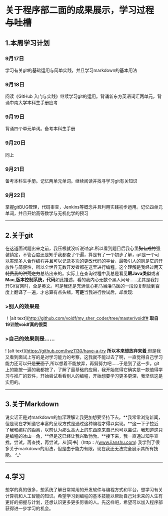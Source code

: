 # 关于程序部二面的成果展示，学习过程~~与吐槽~~
## 1.本周学习计划
### 9月17日
学习有关git的基础运用与简单实践，并且学习markdown的基本用法
### 9月18日
阅读《GitHub 入门与实践》继续学习git的运用。背诵新东方英语词汇两单元，背诵中南大学本科生手册应考
### 9月19日
背诵四个单元单词。备考本科生手册
### 9月20日
同上
### 9月21日        
备考本科生手册。记忆两单元单词。继续阅读并找寻学习git有关知识
### 9月22日
掌握gitBUG管理，代码审查，Jenkins等概念并且利用实践初步运用。记忆四单元单词，并且开始高等数学与无机化学的预习
***
## 2.关于git
在这道面试题出来之前，我压根就没听说过git.所以看到题目后我心里~~胸有成竹~~强装镇定，不管百度还是知乎我都查了个遍，算是有了一个初步了解，git是一个可以实现多人合作编程并且可以记录多次的更改代码的平台，最吸引人的则是它的开放性与简便性，所以全世界无数开发者都在这里进行编程。这个理解是我经过两天~~耗费我的洪荒之力~~总结出来的。实际上在查询过程中我总是看见**跟Java类似**或者**Mac,版本控制系统，代码**如此描述，看的我内心无数个黑人问号……尤其是我打开Git官网时，全是英文。可是我还是充满信心~~死马当活马医~~的一段段复制放到百度上翻译了一遍，才总算有点头绪。**可是**当我进行尝试后，却发现:
### >别人的效果是
！[alt text](http://github.com/voidf/my_sher_coder/tree/master/voidf#
**取自19计院voidf真的很菜**
### >自己的效果则是……
! [alt text](https://github.com/lwz1130/have-a-try
**所以本来想放弃来着**,但是我又看到面试上写的是对学习能力的考察，这我就不能过去了啊，一直觉得自己学习能力还可以~~只是要面子~~,所以想着不能放弃，再努努力吧……于是到了这一步。git上的能按一遍的我都按了，了解了最基础的应用，我开始觉得它确实是一款值得学习与推广的软件，开始尝试看看别人的编程，开始想要学习更多更深，我坚信这是实用的。
***
## 3.关于Markdown
说实话正是对markdown的加深理解让我更加想要坚持下去。**我常常浏览新闻，但是现在才知道它丰富的呈现方式是通过这种编程才得以实现。**这一下子拉近了我和编程的距离，以前认为那么高大上的东西原来自己也可以尝试，我知道这只是编程的冰山一角，**但是这已经让我兴致勃勃。**接下来，我一直通过知乎查找，尝试，再查找，再尝试。从[简书]（http：//www.jianshu.com) 我学到了很多关于markdown的用法，但是由于能力有限，现在我还无法完全展示其所有技能。
^_^
***
## 4.学习
想学的真的很多，想系统了解日常常用的开发软件与编程方式和平台，想学习有关计算机和人工智能的知识。希望学习到编程的基本技能以帮助自己对未来的人生有更好的把握与计划，还想认识更多更多厉害的人。先这样吧，希望可以加入程序部获得进一步学习的机会。
